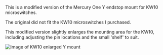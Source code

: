 This is a modified version of the Mercury One Y endstop mount for KW10 microswitches. 

The original did not fit the KW10 microswitches I purchased. 

This modified version slightly enlarges the mounting area for the KW10, including adjusting the pin locations and the small 'shelf' to suit.

![Image of KW10 enlarged Y mount](https://raw.githubusercontent.com/cncplasticfactory/UserMods/main/Mercury_One/cncplasticfactory/KW10_enlarged_Y_mount/images/KW10_Enlarged_Y_Endstop_Mount_Cropped.png)
